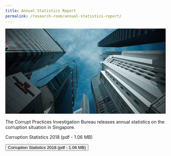 ```yaml
---
title: Annual Statistics Report
permalink: /research-room/annual-statistics-report/
---
```


<style>
a:link, a:visited {
  text-decoration: none;
  display: inline-block;
}
</style>

<img src="/images/research-rm_cpib-buildings-sg.jpg" alt="Annual Statistics Report">

The Corrupt Practices Investigation Bureau releases annual statistics on the corruption situation in Singapore.

<a href="/files/CPIB_PR_Corruption_Stats_2018.pdf" target="_blank">Corruption Statistics 2018 (pdf - 1.06 MB)</a>

<a href="/files/CPIB_PR_Corruption_Stats_2018.pdf" target="_blank">
    <button>Corruption Statistics 2018 (pdf - 1.06 MB)</button>
</a>

